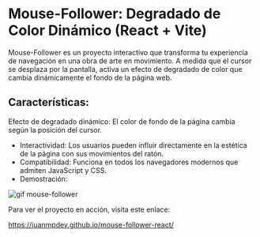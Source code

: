 # Mouse-Follower: Degradado de Color Dinámico (React + Vite)

Mouse-Follower es un proyecto interactivo que transforma tu experiencia de navegación en una obra de arte en movimiento. A medida que el cursor se desplaza por la pantalla, activa un efecto de degradado de color que cambia dinámicamente el fondo de la página web. 

## Características:
Efecto de degradado dinámico: El color de fondo de la página cambia según la posición del cursor.
- Interactividad: Los usuarios pueden influir directamente en la estética de la página con sus movimientos del ratón.
- Compatibilidad: Funciona en todos los navegadores modernos que admiten JavaScript y CSS.
- Demostración:


![gif mouse-follower](https://github.com/JuanmpDev/mouse-follower-react/assets/145448918/cfde77bf-25f8-4372-b261-226a36fac192)
  
Para ver el proyecto en acción, visita este enlace:

https://juanmpdev.github.io/mouse-follower-react/




